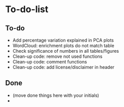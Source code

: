 # To-do-list


## To-do

- Add percentage variation explained in PCA plots
- WordCloud: enrichment plots do not match table
- Check significance of numbers in all tables/figures
- Clean-up code: remove not used functions
- Clean-up code: comment functions
- Clean-up code: add license/disclaimer in header


## Done

- (move done things here with your initials)
- 
